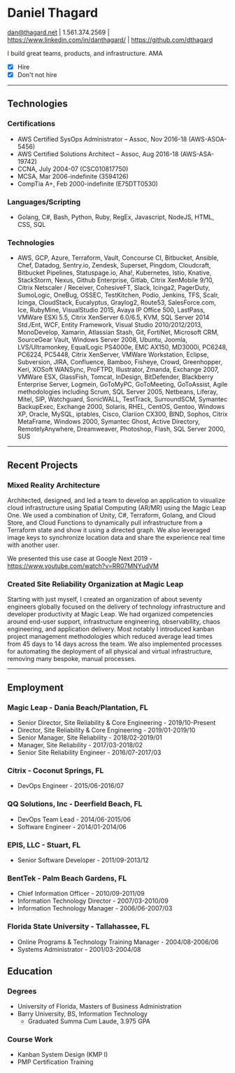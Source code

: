 # Daniel Thagard

dan@thagard.net | 1.561.374.2569 | https://www.linkedin.com/in/danthagard/ | https://github.com/dthagard

I build great teams, products, and infrastructure. AMA

- [X] Hire
- [X] Don't not hire

---

## Technologies

### Certifications

* AWS Certified SysOps Administrator – Assoc, Nov 2016-18 (AWS-ASOA-5456)
* AWS Certified Solutions Architect – Assoc, Aug 2016-18 (AWS-ASA-19742)
* CCNA, July 2004-07 (CSC010817750)
* MCSA, Mar 2006-indefinite (3594126)
* CompTia A+, Feb 2000-indefinite (E75DTT0530)

### Languages/Scripting

* Golang, C#, Bash, Python, Ruby, RegEx, Javascript, NodeJS, HTML, CSS, SQL

### Technologies

* AWS, GCP, Azure, Terraform, Vault, Concourse CI, Bitbucket, Ansible, Chef, Datadog, Sentry.io, Zendesk, Superset, Pingdom, Cloudcraft, Bitbucket Pipelines, Statuspage.io, Aha!, Kubernetes, Istio, Knative, StackStorm, Nexus, Github Enterprise, Gitlab,  Citrix XenMobile 9/10, Citrix Netscaler / Receiver, CohesiveFT, Slack, Icinga2, PagerDuty, SumoLogic, OneBug, OSSEC, TestKitchen, Podio, Jenkins, TFS, Scalr, Icinga, CloudStack, Eucalyptus, Graylog2, Route53, SalesForce.com, Ice, RubyMine, VisualStudio 2015, Avaya IP Office 500, LastPass, VMWare ESXi 5.5, Citrix XenServer 6.0/6.5, KVM, SQL Server 2014 Std./Ent, WCF, Entity Framework, Visual Studio 2010/2012/2013, MonoDevelop, Xamarin, Atlassian Stash, Git, FortiNet, Microsoft CRM, SourceGear Vault, Windows Server 2008, Ubuntu, Joomla, LVS/Ultramonkey, EqualLogic PS4000e, EMC AX150, MD3000i, PC6248, PC6224, PC5448, Citrix XenServer, VMWare Workstation, Eclipse, Subversion, JIRA, Confluence, Bamboo, Fisheye, Crowd, Greenhopper, Keri, XOSoft WANSync, ProFTPD, Illustrator, Zmanda, Exchange 2007, VMWare ESX, GlassFish, Tomcat, InDesign, BitDefender, Blackberry Enterprise Server, Logmein, GoToMyPC, GoToMeeting, GoToAssist, Agile methodologies including Scrum, SQL Server 2005, Netbeans, Liferay, Mitel, SIP, Watchguard, SonicWALL, TestTrack, SurroundSCM, Symantec BackupExec, Exchange 2000, Solaris, RHEL, CentOS, Gentoo, Windows XP, Oracle, MySQL, iptables, Cisco, Clariion CX300, BIND, Sophos, Citrix MetaFrame, Windows 2000, Symantec Ghost, Active Directory, RemotelyAnywhere, Dreamweaver, Photoshop, Flash, SQL Server 2000, SUS

---

## Recent Projects

### Mixed Reality Architecture

Architected, designed, and led a team to develop an application to visualize cloud infrastructure using Spatial Computing (AR/MR) using the Magic Leap One. We used a combination of Unity, C#, Terraform, Golang, and Cloud Store, and Cloud Functions to dynamically pull infrastructure from a Terraform state and show it using a directed graph. We also leveraged image keys to synchronize location data and share the experience real time with another user.

We presented this use case at Google Next 2019 - https://www.youtube.com/watch?v=RR07MNYudVM

### Created Site Reliability Organization at Magic Leap

Starting with just myself, I created an organization of about seventy engineers globally focused on the delivery of technology infrastructure and developer productivity at Magic Leap. We had organized competencies around end-user support, infrastructure engineering, observability, chaos engineering, and application delivery. Most notably I introduced kanban project management methodologies which reduced average lead times from 45 days to 14 days across the team. We also implemented processes for automating the deployment of all physical and virtual infrastructure, removing many bespoke, manual processes.

---

## Employment

### Magic Leap - Dania Beach/Plantation, FL

* Senior Director, Site Reliability & Core Engineering - 2019/10-Present
* Director, Site Reliability & Core Engineering - 2019/01-2019/10
* Senior Manager, Site Reliability - 2018/02-2019/01
* Manager, Site Reliability - 2017/03-2018/02
* Senior Site Reliability Engineer - 2016/07-2017/03

### Citrix - Coconut Springs, FL

* DevOps Engineer - 2015/06-2016/07

### QQ Solutions, Inc - Deerfield Beach, FL

* DevOps Team Lead - 2014/06-2015/06
* Software Engineer - 2014/01-2014/06

### EPIS, LLC - Stuart, FL

* Senior Software Developer - 2011/09-2013/12

### BentTek - Palm Beach Gardens, FL

* Chief Information Officer - 2010/09-2011/09
* Information Technology Director - 2007/03-2010/09
* Information Technology Manager - 2006/06-2007/03

### Florida State University - Tallahassee, FL

* Online Programs & Technology Training Manager - 2004/08-2006/06
* Systems Administrator - 2001/03-2004/08

## Education

### Degrees

* University of Florida, Masters of Business Administration
* Barry University, BS, Information Technology
  * Graduated Summa Cum Laude, 3.975 GPA

### Course Work

* Kanban System Design (KMP I)
* PMP Certification Training

